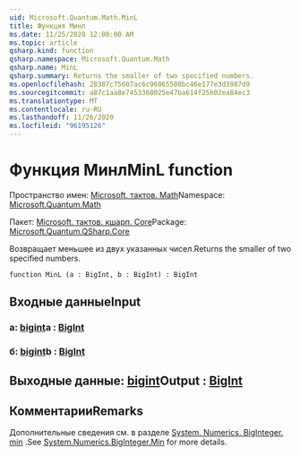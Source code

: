 ```yaml
---
uid: Microsoft.Quantum.Math.MinL
title: Функция Минл
ms.date: 11/25/2020 12:00:00 AM
ms.topic: article
qsharp.kind: function
qsharp.namespace: Microsoft.Quantum.Math
qsharp.name: MinL
qsharp.summary: Returns the smaller of two specified numbers.
ms.openlocfilehash: 28387c75607ac6c96065508bc46e177e3d3987d9
ms.sourcegitcommit: a87c1aa8e7453360025e47ba614f25b02ea84ec3
ms.translationtype: MT
ms.contentlocale: ru-RU
ms.lasthandoff: 11/26/2020
ms.locfileid: "96195126"
---
```

# <a name="minl-function"></a><span data-ttu-id="e51f1-102">Функция Минл</span><span class="sxs-lookup"><span data-stu-id="e51f1-102">MinL function</span></span>

<span data-ttu-id="e51f1-103">Пространство имен: [Microsoft. тактов. Math](xref:Microsoft.Quantum.Math)</span><span class="sxs-lookup"><span data-stu-id="e51f1-103">Namespace: [Microsoft.Quantum.Math](xref:Microsoft.Quantum.Math)</span></span>

<span data-ttu-id="e51f1-104">Пакет: [Microsoft. тактов. кшарп. Core](https://nuget.org/packages/Microsoft.Quantum.QSharp.Core)</span><span class="sxs-lookup"><span data-stu-id="e51f1-104">Package: [Microsoft.Quantum.QSharp.Core](https://nuget.org/packages/Microsoft.Quantum.QSharp.Core)</span></span>


<span data-ttu-id="e51f1-105">Возвращает меньшее из двух указанных чисел.</span><span class="sxs-lookup"><span data-stu-id="e51f1-105">Returns the smaller of two specified numbers.</span></span>

```qsharp
function MinL (a : BigInt, b : BigInt) : BigInt
```


## <a name="input"></a><span data-ttu-id="e51f1-106">Входные данные</span><span class="sxs-lookup"><span data-stu-id="e51f1-106">Input</span></span>

### <a name="a--bigint"></a><span data-ttu-id="e51f1-107">a: [bigint](xref:microsoft.quantum.lang-ref.bigint)</span><span class="sxs-lookup"><span data-stu-id="e51f1-107">a : [BigInt](xref:microsoft.quantum.lang-ref.bigint)</span></span>




### <a name="b--bigint"></a><span data-ttu-id="e51f1-108">б: [bigint](xref:microsoft.quantum.lang-ref.bigint)</span><span class="sxs-lookup"><span data-stu-id="e51f1-108">b : [BigInt](xref:microsoft.quantum.lang-ref.bigint)</span></span>





## <a name="output--bigint"></a><span data-ttu-id="e51f1-109">Выходные данные: [bigint](xref:microsoft.quantum.lang-ref.bigint)</span><span class="sxs-lookup"><span data-stu-id="e51f1-109">Output : [BigInt](xref:microsoft.quantum.lang-ref.bigint)</span></span>



## <a name="remarks"></a><span data-ttu-id="e51f1-110">Комментарии</span><span class="sxs-lookup"><span data-stu-id="e51f1-110">Remarks</span></span>

<span data-ttu-id="e51f1-111">Дополнительные сведения см. в разделе [System. Numerics. BigInteger. min](https://docs.microsoft.com/dotnet/api/system.numerics.biginteger.min) .</span><span class="sxs-lookup"><span data-stu-id="e51f1-111">See [System.Numerics.BigInteger.Min](https://docs.microsoft.com/dotnet/api/system.numerics.biginteger.min) for more details.</span></span>